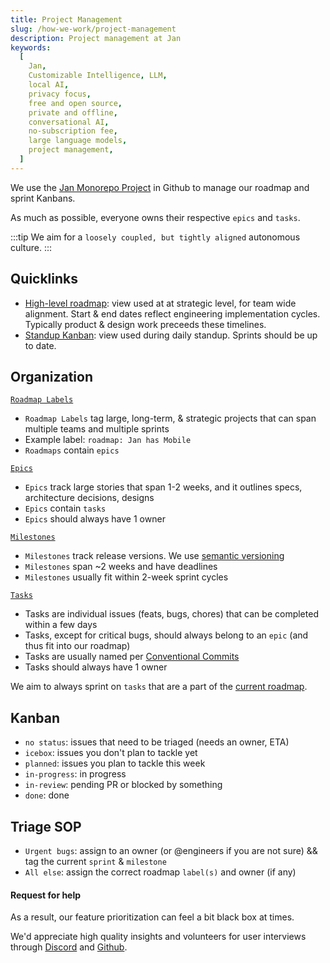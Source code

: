 ```yaml
---
title: Project Management
slug: /how-we-work/project-management
description: Project management at Jan
keywords:
  [
    Jan,
    Customizable Intelligence, LLM,
    local AI,
    privacy focus,
    free and open source,
    private and offline,
    conversational AI,
    no-subscription fee,
    large language models,
    project management,
  ]
---
```


We use the [Jan Monorepo Project](https://github.com/orgs/janhq/projects/5) in Github to manage our roadmap and sprint Kanbans.

As much as possible, everyone owns their respective `epics` and `tasks`.

:::tip
We aim for a `loosely coupled, but tightly aligned` autonomous culture.
:::

## Quicklinks

- [High-level roadmap](https://github.com/orgs/janhq/projects/5/views/16): view used at at strategic level, for team wide alignment. Start & end dates reflect engineering implementation cycles. Typically product & design work preceeds these timelines.
- [Standup Kanban](https://github.com/orgs/janhq/projects/5/views/25): view used during daily standup. Sprints should be up to date.

## Organization

[`Roadmap Labels`](https://github.com/janhq/jan/labels?q=roadmap)

- `Roadmap Labels` tag large, long-term, & strategic projects that can span multiple teams and multiple sprints
- Example label: `roadmap: Jan has Mobile`
- `Roadmaps` contain `epics`

[`Epics`](https://github.com/janhq/jan/issues?q=is%3Aissue+is%3Aopen+label%3A%22type%3A+epic%22)

- `Epics` track large stories that span 1-2 weeks, and it outlines specs, architecture decisions, designs
- `Epics` contain `tasks`
- `Epics` should always have 1 owner

[`Milestones`](https://github.com/janhq/jan/milestones)

- `Milestones` track release versions. We use [semantic versioning](https://semver.org/)
- `Milestones` span ~2 weeks and have deadlines
- `Milestones` usually fit within 2-week sprint cycles

[`Tasks`](https://github.com/janhq/jan/issues)

- Tasks are individual issues (feats, bugs, chores) that can be completed within a few days
- Tasks, except for critical bugs, should always belong to an `epic` (and thus fit into our roadmap)
- Tasks are usually named per [Conventional Commits](https://www.conventionalcommits.org/en/v1.0.0/#summary)
- Tasks should always have 1 owner

We aim to always sprint on `tasks` that are a part of the [current roadmap](https://github.com/orgs/janhq/projects/5/views/16).

## Kanban

- `no status`: issues that need to be triaged (needs an owner, ETA)
- `icebox`: issues you don't plan to tackle yet
- `planned`: issues you plan to tackle this week
- `in-progress`: in progress
- `in-review`: pending PR or blocked by something
- `done`: done

## Triage SOP

- `Urgent bugs`: assign to an owner (or @engineers if you are not sure) && tag the current `sprint` & `milestone`
- `All else`: assign the correct roadmap `label(s)` and owner (if any)

#### Request for help

As a result, our feature prioritization can feel a bit black box at times.

We'd appreciate high quality insights and volunteers for user interviews through [Discord](https://discord.gg/af6SaTdzpx) and [Github](https://github.com/janhq).
